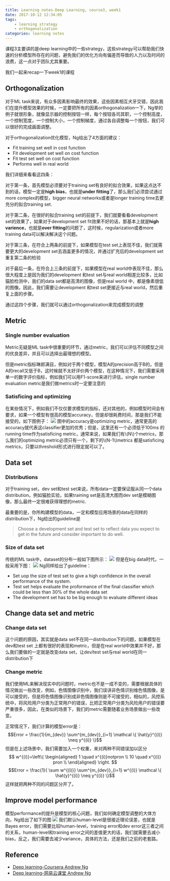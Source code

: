 ```yaml
---
title: Learning notes-Deep Learning, course3, week1
date: 2017-10-12 12:34:05
tags: 
	- learning strategy
	- orthogonalization
categories: learning notes
---
```

课程3主要讲的是deep learning中的一些strategy，这些strategy可以帮助我们快速的分析模型所存在的问题，避免我们的优化方向有偏差而导致的人力以及时间的浪费，这一点对于团队尤其重要。

我们一起来recap一下week1的课程
<!--more-->
## Orthogonalization
对于ML task来说，有众多因素影响最终的效果，这些因素相互犬牙交错，因此我们在提升模型效果的时候，一定要把所有的因素orthogonalization一下，Ng举的例子就很形象，就像显示器的控制按钮一样，每个按钮各司其职，一个控制高度，一个控制宽度，一个控制大小，一个控制梯度，通过各自调整每一个按钮，我们可以很好的完成画面调整。

对于orthogonalization优化模型，Ng给出了4方面的建议：
* Fit training set well in cost function
* Fit development set well on cost function
* Fit test set well on cost function
* Performs well in real world

我们详细来看看这四条：

对于第一条，首先模型必须要对于training set有良好的拟合效果，如果这点达不到的话，模型一定是**high bias**，也就是**under fitting**了，那么我们必须尝试通过more complex的模型，bigger neural networks或者是longer training time去更充分的拟合training set.

对于第二条，在很好的拟合training set的前提下，我们就要看看development set的效果了，如果对于development set fit效果不好的话，那基本上就是**high varience**，也就是**over fitting**的问题了，这时候，regularization或者more training data可以解决解决这个问题。

对于第三条，在符合上两条的前提下，如果模型在test set上表现不佳，我们就需要更大的development set去涵盖更多的情况，并通过扩充后的development set重复第二条的检验

对于最后一条，在符合上三条的前提下，如果模型在real world中表现不佳，那么很大程度上是因为我们的development 和test set与real world相差比较多，比如猫脸检测中，我们的data set都是高清的图像，但是real world 中，都是像素很低的图像。因此，我们需要让development 和test set更接近与real world，然后重复上面的步骤。

通过这四个步骤，我们就可以通过orthogonalization来完成模型的调整

## Metric
### Single number evaluation
Metric无疑是ML task中很重要的环节，通过metric，我们可以评估不同模型之间的优良差异，并且可以选择出最理想的模型。

但是metric指标琳郎满目，例如对于两个模型，模型A的precision高于B的，但是A的recall又低于B，这时候就不太好评价两个模型，在这种情况下，我们需要采用单一的数字评价指标，例如我们可以用F1-score来进行评估，single number evaluation metric是我们做metrics时一定要注意的
### Satisficing   and optimizing
在某些情况下，例如我们不仅仅要求模型的指标，还对其他的，例如模型时间会有要求，如果一个模型有很高的模型accuracy，但是却很耗费时间，那是我们不能接受的，如下图例子：
![](http://otmy7guvn.bkt.clouddn.com/blog/9/9-1.png) 
图中的accuracy是optimizing metric，通常更高的accuracy就代表这classifier更加的优秀；但是，这里还有一个必须低于100ms 的running time作为satisficing metric，通常来说，如果我们有\\(N\\)个metrics，那么我们的optimizing metric必须只有一个，剩下的\\(N-1\\)metrics 都是satisficing metrics，只要以threshold形式进行限定就可以了。
## Data set
### Distributions
对于training set，dev set和test set来说，所有data一定要保证服从同一个data distribution，例如猫脸实验，如果training set是高清大图而dev set是模糊图像，那么最终一定很难获得理想的metric.

最重要的是，你所构建模型的data，一定和模型应用场景的data在同样的distribution下，Ng给出的guideline是
> Choose a development set and test set to reflect data you expect to get in  the future and consider important to do well.

### Size of data set
传统的ML task中，dataset的分布一般如下图所示：
![](http://otmy7guvn.bkt.clouddn.com/blog/9/9-2.png) 
但是在big data时代，一般采用下图：
![](http://otmy7guvn.bkt.clouddn.com/blog/9/9-3.png) 
Ng同样给出了guideline：
* Set uop the size of test set to give a high confidence in the overall performance of the system.
* Test set helps evaluate the proformance of the final classifier which could be less than 30% of the whole data set
* The development set has to be big enough to evaluate different ideas

## Change data set and metric
### Change data set 
这个问题的原因，其实就是data set不在同一distribution下的问题，如果模型在dev和test set 上都有很好的表现和metric，但是在real world中效果并不好，那么我们要做的一定就是改变data set，让dev/test set与real world在同一distribution下
### Change metric
我们使用ML来解决现实中的问题时，metric也不是一成不变的，需要根据具体的情况做出一些改变，例如，色情图像识别中，我们误讲非色情识别维色情图像，是可以接受的，但是将色情图像识别成非色情图像则是不可接受的，相似的，风控系统中，将风险用户分类为正常用户的错误，比把正常用户分类为风险用户的错误要严重很多，因此，在类似的场景下，我们的metric需要随着业务场景做出一些改变。

正常情况下，我们计算的模型error是：
$$Error = \frac{1}{m_{dev}} \sum^{m_{dev}}_{i=1} \mathcal \{ \hat{y}^{(i)} \neq y^{(i)} \}$$
但是在上述场景中，我们需要加入一个权重，来对两种不同错误加以区分
$$ w^{(i)}=\left\{
\begin{aligned}
1 \quad x^{(i)}notpron \\
10 \quad x^{(i)} pron \\
\end{aligned}
\right.
$$
$$Error = \frac{1}{ \sum w^{(i)}} \sum^{m_{dev}}_{i=1} w^{(i)} \mathcal \{ \hat{y}^{(i)} \neq y^{(i)} \}$$
这样就把两种不同的问题区分开了。
## Improve model performance
模型performance的提升是模型的核心问题，我们如何确定模型调整的大体方向，Ng给出了如下的图
![](http://otmy7guvn.bkt.clouddn.com/blog/9/9-4.png) 
我们默认human-level是很接近理论误差，也就是Bayes error，我们需要比较human-level，training error和dev error这三者之间的关系，human-level和training error之间的差值更大的话，我们就需要去减小bias，反之，我们需要去减少variance，具体的方法，还是我们之前的老套路。

## Reference
* [Deep learning-Coursera Andrew Ng](https://www.coursera.org/specializations/deep-learning)
* [Deep learning-网易云课堂 Andrew Ng](https://mooc.study.163.com/course/deeplearning_ai-2001281003#/info)
